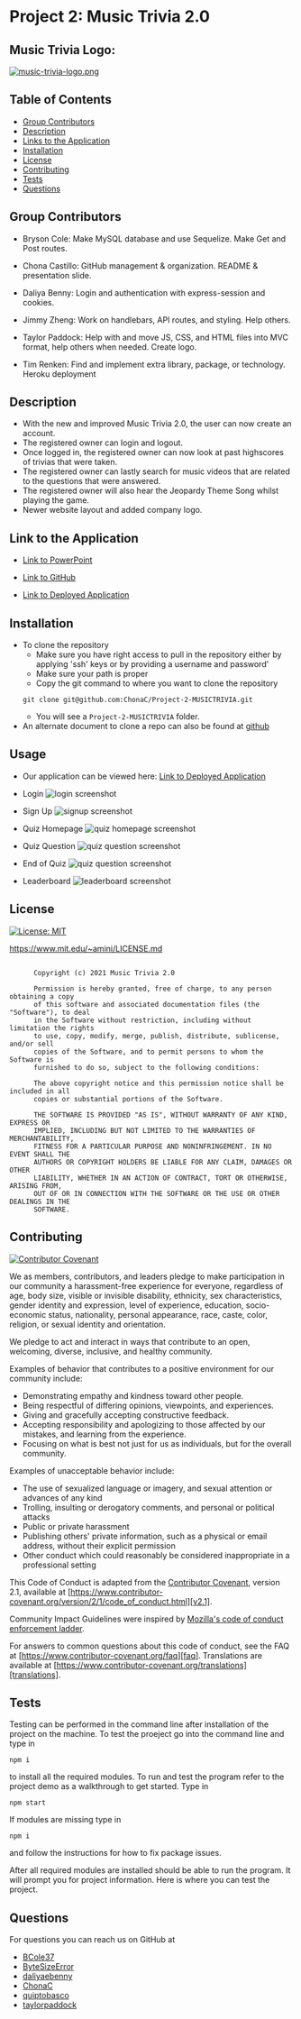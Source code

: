 # Project 2: Music Trivia 2.0

## Music Trivia Logo:

[![music-trivia-logo.png][music-trivia-logo]][music-trivia-logo-link]

## Table of Contents

-   [Group Contributors](#group-contributors)
-   [Description](#description)
-   [Links to the Application](#link-to-the-application)
-   [Installation](#installation)
-   [License](#license)
-   [Contributing](#contributing)
-   [Tests](#tests)
-   [Questions](#questions)

## Group Contributors

-   Bryson Cole: Make MySQL database and use Sequelize. Make Get and Post routes.

-   Chona Castillo: GitHub management & organization. README & presentation slide.

-   Daliya Benny: Login and authentication with express-session and cookies.

-   Jimmy Zheng: Work on handlebars, API routes, and styling. Help others.

-   Taylor Paddock: Help with and move JS, CSS, and HTML files into MVC format, help others when needed. Create logo.

-   Tim Renken: Find and implement extra library, package, or technology. Heroku deployment

## Description

-   With the new and improved Music Trivia 2.0, the user can now create an account.
-   The registered owner can login and logout.
-   Once logged in, the registered owner can now look at past highscores of trivias that were taken.
-   The registered owner can lastly search for music videos that are related to the questions that were answered.
-   The registered owner will also hear the Jeopardy Theme Song whilst playing the game.
-   Newer website layout and added company logo.

## Link to the Application

-   [Link to PowerPoint][powerpoint-link]

-   [Link to GitHub][github-repo]

-   [Link to Deployed Application][deployed-link]

## Installation

-   To clone the repository
    -   Make sure you have right access to pull in the repository either by applying 'ssh' keys or by providing a username and password'
    -   Make sure your path is proper
    -   Copy the git command to where you want to clone the repository
    ```
    git clone git@github.com:ChonaC/Project-2-MUSICTRIVIA.git
    ```
    -   You will see a `Project-2-MUSICTRIVIA` folder.
-   An alternate document to clone a repo can also be found at [github][github-link]

## Usage

-   Our application can be viewed here: [Link to Deployed Application][deployed-link]

-   Login
![login screenshot](./public/images/login-screen.jpg)

-   Sign Up
![signup screenshot](./public/images/signup-screen.jpg)

-   Quiz Homepage
![quiz homepage screenshot](./public/images/homepage.jpg)

-   Quiz Question
![quiz question screenshot](./public/images/quiz-question.jpg)

-   End of Quiz
![quiz question screenshot](./public/images/quiz-question.jpg)

-   Leaderboard
![leaderboard screenshot](./public/images/leaderboard.jpg)

## License

[![License: MIT](https://img.shields.io/badge/License-MIT-yellow.svg)](https://opensource.org/licenses/MIT)

https://www.mit.edu/~amini/LICENSE.md

```MIT License

      Copyright (c) 2021 Music Trivia 2.0

      Permission is hereby granted, free of charge, to any person obtaining a copy
      of this software and associated documentation files (the "Software"), to deal
      in the Software without restriction, including without limitation the rights
      to use, copy, modify, merge, publish, distribute, sublicense, and/or sell
      copies of the Software, and to permit persons to whom the Software is
      furnished to do so, subject to the following conditions:

      The above copyright notice and this permission notice shall be included in all
      copies or substantial portions of the Software.

      THE SOFTWARE IS PROVIDED "AS IS", WITHOUT WARRANTY OF ANY KIND, EXPRESS OR
      IMPLIED, INCLUDING BUT NOT LIMITED TO THE WARRANTIES OF MERCHANTABILITY,
      FITNESS FOR A PARTICULAR PURPOSE AND NONINFRINGEMENT. IN NO EVENT SHALL THE
      AUTHORS OR COPYRIGHT HOLDERS BE LIABLE FOR ANY CLAIM, DAMAGES OR OTHER
      LIABILITY, WHETHER IN AN ACTION OF CONTRACT, TORT OR OTHERWISE, ARISING FROM,
      OUT OF OR IN CONNECTION WITH THE SOFTWARE OR THE USE OR OTHER DEALINGS IN THE
      SOFTWARE.
```

## Contributing

[![Contributor Covenant](https://img.shields.io/badge/Contributor%20Covenant-2.1-4baaaa.svg)](code_of_conduct.md)

We as members, contributors, and leaders pledge to make participation in our
community a harassment-free experience for everyone, regardless of age, body
size, visible or invisible disability, ethnicity, sex characteristics, gender
identity and expression, level of experience, education, socio-economic status,
nationality, personal appearance, race, caste, color, religion, or sexual identity
and orientation.

We pledge to act and interact in ways that contribute to an open, welcoming,
diverse, inclusive, and healthy community.

Examples of behavior that contributes to a positive environment for our
community include:

-   Demonstrating empathy and kindness toward other people.
-   Being respectful of differing opinions, viewpoints, and experiences.
-   Giving and gracefully accepting constructive feedback.
-   Accepting responsibility and apologizing to those affected by our mistakes, and learning from the experience.
-   Focusing on what is best not just for us as individuals, but for the overall community.

Examples of unacceptable behavior include:

-   The use of sexualized language or imagery, and sexual attention or advances of any kind
-   Trolling, insulting or derogatory comments, and personal or political attacks
-   Public or private harassment
-   Publishing others' private information, such as a physical or email address, without their explicit permission
-   Other conduct which could reasonably be considered inappropriate in a professional setting

This Code of Conduct is adapted from the [Contributor Covenant][homepage],
version 2.1, available at
[https://www.contributor-covenant.org/version/2/1/code_of_conduct.html][v2.1].

Community Impact Guidelines were inspired by
[Mozilla's code of conduct enforcement ladder][mozilla coc].

For answers to common questions about this code of conduct, see the FAQ at
[https://www.contributor-covenant.org/faq][faq]. Translations are available
at [https://www.contributor-covenant.org/translations][translations].

## Tests

Testing can be performed in the command line after installation of the project on the machine. To test the proeject go into the command line and type in

```
npm i
```

to install all the required modules.
To run and test the program refer to the project demo as a walkthrough to get started.
Type in

```
npm start
```

If modules are missing type in

```
npm i
```

and follow the instructions for how to fix package issues.

After all required modules are installed should be able to run the program. It will prompt you for project information. Here is where you can test the project.

## Questions

For questions you can reach us on GitHub at

-   [BCole37][github-bryson]
-   [ByteSizeError][github-jimmy]
-   [daliyaebenny][github-daliya]
-   [ChonaC][github-chona]
-   [quiptobasco][github-tim]
-   [taylorpaddock][github-taylor]

[deployed-link]: https://protected-falls-91774.herokuapp.com/
[faq]: https://www.contributor-covenant.org/faq
[github-link]: https://docs.github.com/en/github/creating-cloning-and-archiving-repositories/cloning-a-repository-from-github/cloning-a-repository
[github-repo]: https://github.com/ChonaC/Project-2-MUSICTRIVIA
[github-bryson]: https://github.com/BCole37
[github-chona]: https://github.com/ChonaC
[github-daliya]: https://github.com/daliyaebenny
[github-jimmy]: https://github.com/ByteSizeError
[github-taylor]: https://github.com/taylorpaddock
[github-tim]: https://github.com/quiptobasco
[homepage]: https://www.contributor-covenant.org
[mozilla coc]: https://github.com/mozilla/diversity
[music-trivia-logo]: https://i.postimg.cc/SQMSzcHD/music-trivia-logo.png
[music-trivia-logo-link]: https://postimg.cc/WtsLBqNk
[powerpoint-link]: https://docs.google.com/presentation/d/1jvwyjJ7dpNLHpVdG6tJ2kyWzcPCzsuZHTdhw_rvaAGw/edit?usp=sharing
[translations]: https://www.contributor-covenant.org/translations
[v2.1]: https://www.contributor-covenant.org/version/2/1/code_of_conduct.html
